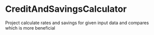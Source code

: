 # CreditAndSavingsCalculator
Project calculate rates and savings for given input data and compares which is more beneficial  
